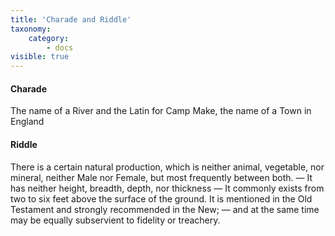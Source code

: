 ```yaml
---
title: 'Charade and Riddle'
taxonomy:
    category:
        - docs
visible: true
---
```


#### Charade

The name of a River and the Latin for Camp Make, the name of a Town in England

#### Riddle

There is a certain natural production, which is neither animal, vegetable, nor mineral, neither Male nor Female, but most frequently between both. — It has neither height, breadth, depth, nor thickness — It commonly exists from two to six feet above the surface of the ground. It is mentioned in the Old Testament and strongly recommended in the New; — and at the same time may be equally subservient to fidelity or treachery.